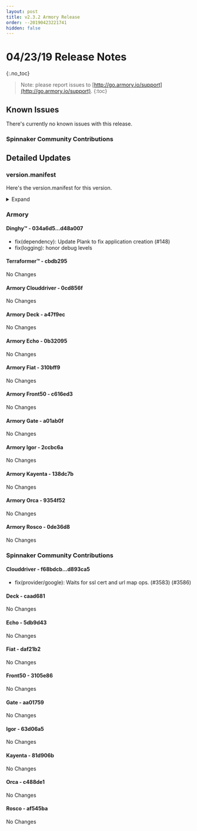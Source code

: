 ```yaml
---
layout: post
title: v2.3.2 Armory Release
order: --20190423221741
hidden: false
---
```


# 04/23/19 Release Notes
{:.no_toc}

> Note: please report issues to [http://go.armory.io/support](http://go.armory.io/support).
{:toc}


## Known Issues
There's currently no known issues with this release.

###  Spinnaker Community Contributions
## Detailed Updates

### version.manifest
Here's the version.manifest for this version.
<details><summary>Expand</summary>
<pre class="highlight">
<code>export jenkins_build_number=376
export packager_version=aed990e
export oss_release_type=stable
export armoryspinnaker_version=2.3.2-rc376
export armoryspinnaker_version_manifest_url=https://s3-us-west-2.amazonaws.com/armory-web/install/release/armoryspinnaker-v2.3.2-rc376-version.manifest
export deck_version=2.7.7-caad681-stable7
export deck_armory_version=2.7.7-a47f9ec-caad681-rc27
export kork_version=3.8.1-5814b41-stable139
export igor_version=1.1.1-63d06a5-stable154
export igor_armory_version=1.1.1-2ccbc6a-63d06a5-rc155
export front50_armory_version=0.15.2-c616ed3-3105e86-rc85
export front50_version=0.15.2-3105e86-stable85
export clouddriver_version=4.3.9-d893ca5-stable157
export clouddriver_armory_version=4.3.9-0cd856f-d893ca5-rc156
export spinnaker_monitoring_version=0.11.2-232c84a-rc5
export echo_version=2.3.1-5db9d43-stable156
export echo_armory_version=2.3.1-0b32095-5db9d43-rc111
export kayenta_armory_version=0.6.1-138dc7b-81d906b-rc151
export kayenta_version=0.6.1-81d906b-stable153
export dinghy_version=0.0.2-d48a007-rc38
export rosco_armory_version=0.10.0-0de36d8-af545ba-rc151
export rosco_version=0.10.0-af545ba-stable153
export gate_armory_version=1.5.3-a01ab0f-aa01759-rc157
export gate_version=1.5.3-aa01759-stable156
export terraformer_version=0.0.1-cbdb295-rc8
export orca_version=2.4.2-c488de1-stable154
export orca_armory_version=2.4.2-9354f52-c488de1-rc154
export fiat_armory_version=1.3.2-310bff9-daf21b2-rc154
export fiat_version=1.3.2-daf21b2-stable154</code>
</pre>
</details>


### Armory
#### Dinghy&trade; - 034a6d5...d48a007
 - fix(dependency): Update Plank to fix application creation (#148)
 - fix(logging): honor debug levels

#### Terraformer&trade; - cbdb295
No Changes

#### Armory Clouddriver  - 0cd856f
No Changes

#### Armory Deck  - a47f9ec
No Changes

#### Armory Echo  - 0b32095
No Changes

#### Armory Fiat  - 310bff9
No Changes

#### Armory Front50  - c616ed3
No Changes

#### Armory Gate  - a01ab0f
No Changes

#### Armory Igor  - 2ccbc6a
No Changes

#### Armory Kayenta  - 138dc7b
No Changes

#### Armory Orca  - 9354f52
No Changes

#### Armory Rosco  - 0de36d8
No Changes

###  Spinnaker Community Contributions

#### Clouddriver  - f68bdcb...d893ca5
 - fix(provider/google): Waits for ssl cert and url map ops. (#3583) (#3586)

#### Deck  - caad681
No Changes

#### Echo  - 5db9d43
No Changes

#### Fiat  - daf21b2
No Changes

#### Front50  - 3105e86
No Changes

#### Gate  - aa01759
No Changes

#### Igor  - 63d06a5
No Changes

#### Kayenta  - 81d906b
No Changes

#### Orca  - c488de1
No Changes

#### Rosco  - af545ba
No Changes
